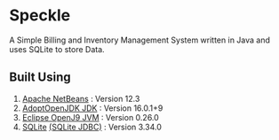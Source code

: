 # Speckle
A Simple Billing and Inventory Management System written in Java and uses SQLite to store Data.

## Built Using
1. [Apache NetBeans](https://netbeans.apache.org/) : Version 12.3
2. [AdoptOpenJDK JDK](https://adoptopenjdk.net/) : Version 16.0.1+9
3. [Eclipse OpenJ9 JVM](https://www.eclipse.org/openj9/) : Version 0.26.0
4. [SQLite](https://www.sqlite.org/) [(SQLite JDBC)](https://github.com/xerial/sqlite-jdbc) : Version 3.34.0
